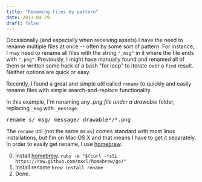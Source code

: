 ```yaml
---
title: "Renaming files by pattern"
date: 2013-04-29
draft: false
---
```


Occasionally (and especially when receiving assets) I have the need to rename multiple files at once -- often by some sort of pattern. For instance, I may need to rename all files with the string `"_msg"` in it where the file ends with `".png"`. Previously, I might have manually found and renamed all of them or written some hack of a bash "for loop" to iterate over a `find` result. Neither options are quick or easy.

Recently, I found a great and simple util called `rename` to quickly and easily rename files with simple search-and-replace functionality.

In this example, I'm renaming any _.png file under a drawable_ folder, replacing `_msg` with `_message`.

<pre>rename s/_msg/_message/ drawable*/*.png</pre>

The `rename` util (not the same as `mv`) comes standard with most linux installations, but I'm on Mac OS X and that means I have to get it separately. In order to easily get rename, I use [homebrew](http://brew.sh/ "homebrew").

0.  Install [homebrew](http://brew.sh/ "homebrew").
    `ruby -e "$(curl -fsSL https://raw.github.com/mxcl/homebrew/go)"`
0.  Install rename
    `brew install rename`
0.  Done.
